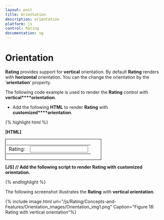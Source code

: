 ```yaml
---
layout: post
title: Orientation
description: orientation
platform: js
control: Rating
documentation: ug
---
```


# Orientation

**Rating** provides support for **vertical** orientation. By default **Rating** renders with **horizontal** orientation. You can the change the orientation by the ‘**orientation**’ property.

The following code example is used to render the **Rating** control with **vertical****orientation**.

* Add the following **HTML** to render **Rating** with **customized****orientation**.



{% highlight html %}

**[HTML]**
<div id="container" style="border: 1px solid black; width: 300px; padding: 2px">
        <table>
            <tr>
                <td valign="top">Rating:
                </td>
                <td>
                    <input id="rating" type="text" />
                </td>
            </tr>
        </table>
    </div>

**[JS]**
**// Add the following script to render Rating with customized orientation.**

<script type="text/javascript">
     $("#rating").ejRating({ orientation: "vertical" });
   </script>


{% endhighlight %}



The following screenshot illustrates the **Rating** with **vertical orientation**.



{% include image.html url="/js/Rating/Concepts-and-Features/Orientation_images/Orientation_img1.png" Caption="Figure 18: Rating with vertical orientation"%}









